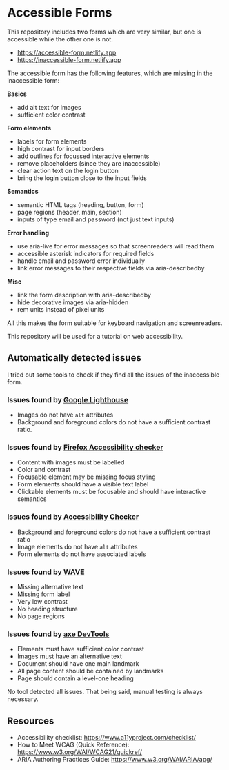 # Accessible Forms

This repository includes two forms which are very similar, but one is accessible while the other one is not.

-   https://accessible-form.netlify.app
-   https://inaccessible-form.netlify.app

The accessible form has the following features, which are missing in the inaccessible form:

**Basics**

-   add alt text for images
-   sufficient color contrast

**Form elements**

-   labels for form elements
-   high contrast for input borders
-   add outlines for focussed interactive elements
-   remove placeholders (since they are inaccessible)
-   clear action text on the login button
-   bring the login button close to the input fields

**Semantics**

-   semantic HTML tags (heading, button, form)
-   page regions (header, main, section)
-   inputs of type email and password (not just text inputs)

**Error handling**

-   use aria-live for error messages so that screenreaders will read them
-   accessible asterisk indicators for required fields
-   handle email and password error individually
-   link error messages to their respective fields via aria-describedby

**Misc**

-   link the form description with aria-describedby
-   hide decorative images via aria-hidden
-   rem units instead of pixel units

All this makes the form suitable for keyboard navigation and screenreaders.

This repository will be used for a tutorial on web accessibility.

## Automatically detected issues

I tried out some tools to check if they find all the issues of the inaccessible form.

### Issues found by [Google Lighthouse](https://github.com/GoogleChrome/lighthouse)

-   Images do not have `alt` attributes
-   Background and foreground colors do not have a sufficient contrast ratio.

### Issues found by [Firefox Accessibility checker](https://firefox-source-docs.mozilla.org/devtools-user/accessibility_inspector/)

-   Content with images must be labelled
-   Color and contrast
-   Focusable element may be missing focus styling
-   Form elements should have a visible text label
-   Clickable elements must be focusable and should have interactive semantics

### Issues found by [Accessibility Checker](https://www.accessibilitychecker.org/)

-   Background and foreground colors do not have a sufficient contrast ratio
-   Image elements do not have `alt` attributes
-   Form elements do not have associated labels

### Issues found by [WAVE](https://wave.webaim.org/)

-   Missing alternative text
-   Missing form label
-   Very low contrast
-   No heading structure
-   No page regions

### Issues found by [axe DevTools](https://www.deque.com/axe/devtools/)

-   Elements must have sufficient color contrast
-   Images must have an alternative text
-   Document should have one main landmark
-   All page content should be contained by landmarks
-   Page should contain a level-one heading

No tool detected all issues. That being said, manual testing is always necessary.

## Resources

-   Accessibility checklist: https://www.a11yproject.com/checklist/
-   How to Meet WCAG (Quick Reference): https://www.w3.org/WAI/WCAG21/quickref/
-   ARIA Authoring Practices Guide: https://www.w3.org/WAI/ARIA/apg/
